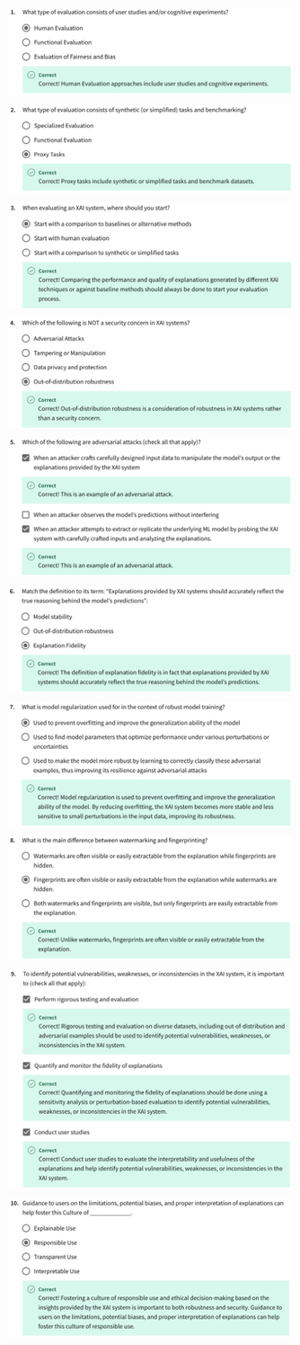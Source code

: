 

![](../imgs_quizzes/c1m33q1.png)

![](../imgs_quizzes/c1m33q2.png)

![](../imgs_quizzes/c1m33q3.png)

![](../imgs_quizzes/c1m33q4.png)

![](../imgs_quizzes/c1m33q5.png)

![](../imgs_quizzes/c1m33q6.png)

![](../imgs_quizzes/c1m33q7.png)

![](../imgs_quizzes/c1m33q8.png)

![](../imgs_quizzes/c1m33q9.png)

![](../imgs_quizzes/c1m33q10.png)

